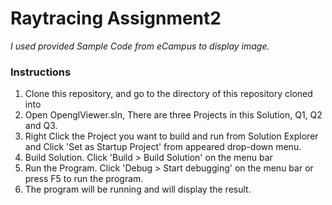 # Raytracing Assignment2

*I used provided Sample Code from eCampus to display image.*

### Instructions

1. Clone this repository, and go to the directory of this repository cloned into
2. Open OpenglViewer.sln, There are three Projects in this Solution, Q1, Q2 and Q3.
3. Right Click the Project you want to build and run from Solution Explorer and Click 'Set as Startup Project' from appeared drop-down menu.
4. Build Solution. Click 'Build > Build Solution' on the menu bar
5. Run the Program. Click 'Debug > Start debugging' on the menu bar or press F5 to run the program.
6. The program will be running and will display the result.
